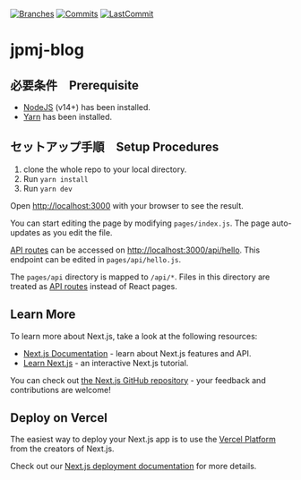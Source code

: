 [![Branches](https://badgen.net/github/branches/nagchanallen/jpmj-blog)](https://github.com/nagchanallen/jpmj-blog)
[![Commits](https://badgen.net/github/commits/nagchanallen/jpmj-blog)](https://github.com/nagchanallen/jpmj-blog)
[![LastCommit](https://badgen.net/github/last-commit/nagchanallen/jpmj-blog)](https://github.com/nagchanallen/jpmj-blog/commits/master)

# jpmj-blog

## 必要条件　Prerequisite　
- [NodeJS](https://nodejs.org/en/) (v14+) has been installed.
- [Yarn](https://yarnpkg.com/) has been installed.

## セットアップ手順　Setup Procedures
1. clone the whole repo to your local directory.
2. Run `yarn install`
3. Run `yarn dev`

Open [http://localhost:3000](http://localhost:3000) with your browser to see the result.

You can start editing the page by modifying `pages/index.js`. The page auto-updates as you edit the file.

[API routes](https://nextjs.org/docs/api-routes/introduction) can be accessed on [http://localhost:3000/api/hello](http://localhost:3000/api/hello). This endpoint can be edited in `pages/api/hello.js`.

The `pages/api` directory is mapped to `/api/*`. Files in this directory are treated as [API routes](https://nextjs.org/docs/api-routes/introduction) instead of React pages.

## Learn More

To learn more about Next.js, take a look at the following resources:

- [Next.js Documentation](https://nextjs.org/docs) - learn about Next.js features and API.
- [Learn Next.js](https://nextjs.org/learn) - an interactive Next.js tutorial.

You can check out [the Next.js GitHub repository](https://github.com/vercel/next.js/) - your feedback and contributions are welcome!

## Deploy on Vercel

The easiest way to deploy your Next.js app is to use the [Vercel Platform](https://vercel.com/new?utm_medium=default-template&filter=next.js&utm_source=create-next-app&utm_campaign=create-next-app-readme) from the creators of Next.js.

Check out our [Next.js deployment documentation](https://nextjs.org/docs/deployment) for more details.
